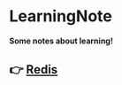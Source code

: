 # LearningNote
**Some notes about learning!**
## 👉 [Redis](https://github.com/xuyangliu/LearningNote/blob/master/Redis/redis.md)
